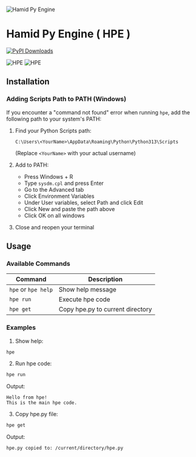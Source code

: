 ![Hamid Py Engine](hpe.jpg)
# Hamid Py Engine ( HPE )

[![PyPI Downloads](https://static.pepy.tech/badge/hpe)](https://pepy.tech/projects/hpe)

![HPE](1.jpg) ![HPE](2.jpg)

## Installation

### Adding Scripts Path to PATH (Windows)

If you encounter a "command not found" error when running `hpe`, add the following path to your system's PATH:

1. Find your Python Scripts path:
   ```
   C:\Users\<YourName>\AppData\Roaming\Python\Python313\Scripts
   ```
   (Replace `<YourName>` with your actual username)

2. Add to PATH:
   - Press Windows + R
   - Type `sysdm.cpl` and press Enter
   - Go to the Advanced tab
   - Click Environment Variables
   - Under User variables, select Path and click Edit
   - Click New and paste the path above
   - Click OK on all windows

3. Close and reopen your terminal

## Usage

### Available Commands

| Command | Description |
|---------|-------------|
| `hpe` or `hpe help` | Show help message |
| `hpe run` | Execute hpe code |
| `hpe get` | Copy hpe.py to current directory |

### Examples

1. Show help:
```bash
hpe
```

2. Run hpe code:
```bash
hpe run
```

Output:
```
Hello from hpe!
This is the main hpe code.
```

3. Copy hpe.py file:
```bash
hpe get
```

Output:
```
hpe.py copied to: /current/directory/hpe.py
```
